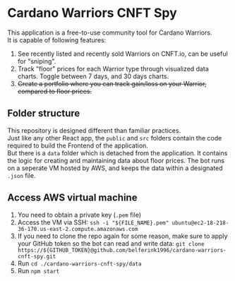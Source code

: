 # Cardano Warriors CNFT Spy

This application is a free-to-use community tool for Cardano Warriors.<br />
It is capable of following features:

1. See recently listed and recently sold Warriors on CNFT.io, can be useful for "sniping".
2. Track "floor" prices for each Warrior type through visualized data charts. Toggle between 7 days, and 30 days charts.
3. <strike>Create a portfolio where you can track gain/loss on your Warrior, compared to floor prices.</strike>

## Folder structure

This repository is designed different than familiar practices.<br />
Just like any other React app, the `public` and `src` folders contain the code required to build the Frontend of the application.<br />
But there is a `data` folder which is detached from the application. It contains the logic for creating and maintaining data about floor prices. The bot runs on a seperate VM hosted by AWS, and keeps the data within a designated `.json` file.

## Access AWS virtual machine

1. You need to obtain a private key (`.pem` file)
2. Access the VM via SSH: `ssh -i "${FILE_NAME}.pem" ubuntu@ec2-18-218-36-170.us-east-2.compute.amazonaws.com`
3. If you need to clone the repo again for some reason, make sure to apply your GitHub token so the bot can read and write data: `git clone https://${GITHUB_TOKEN}@github.com/belferink1996/cardano-warriors-cnft-spy.git`
4. Run `cd ./cardano-warriors-cnft-spy/data`
5. Run `npm start`